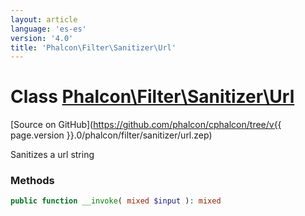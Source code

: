 ```yaml
---
layout: article
language: 'es-es'
version: '4.0'
title: 'Phalcon\Filter\Sanitizer\Url'
---
```

# Class [Phalcon\Filter\Sanitizer\Url](Phalcon_Filter_Sanitizer_Url)

[Source on GitHub](https://github.com/phalcon/cphalcon/tree/v{{ page.version }}.0/phalcon/filter/sanitizer/url.zep)

Sanitizes a url string

### Methods

```php
public function __invoke( mixed $input ): mixed
```